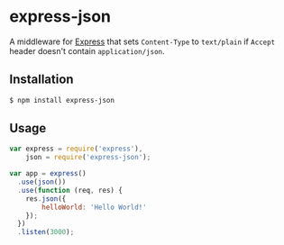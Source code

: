 # express-json

A middleware for [Express](https://github.com/visionmedia/express)
that sets `Content-Type` to `text/plain` if `Accept` header doesn't
contain `application/json`.

## Installation

```bash
$ npm install express-json
```

## Usage

```js
var express = require('express'),
    json = require('express-json');

var app = express()
  .use(json())
  .use(function (req, res) {
    res.json({
        helloWorld: 'Hello World!'
    });
  })
  .listen(3000);
```
